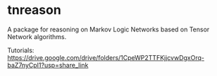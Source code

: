 # tnreason

A package for reasoning on Markov Logic Networks based on Tensor Network algorithms.

Tutorials:
https://drive.google.com/drive/folders/1CpeWP2TTFKjjcvwDgxOrq-baZ7nyCpI1?usp=share_link